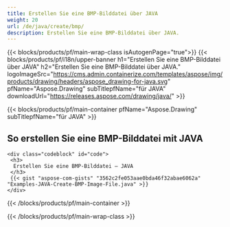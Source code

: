 ```yaml
---
title: Erstellen Sie eine BMP-Bilddatei über JAVA
weight: 20
url: /de/java/create/bmp/
description: Erstellen Sie eine BMP-Bilddatei über JAVA.
---
```


{{< blocks/products/pf/main-wrap-class isAutogenPage="true">}}
{{< blocks/products/pf/i18n/upper-banner h1="Erstellen Sie eine BMP-Bilddatei über JAVA" h2="Erstellen Sie eine BMP-Bilddatei über JAVA." logoImageSrc="https://cms.admin.containerize.com/templates/aspose/img/products/drawing/headers/aspose_drawing-for-java.svg" pfName="Aspose.Drawing" subTitlepfName="für JAVA" downloadUrl="https://releases.aspose.com/drawing/java/" >}}

{{< blocks/products/pf/main-container pfName="Aspose.Drawing" subTitlepfName="für JAVA" >}}

<h2>So erstellen Sie eine BMP-Bilddatei mit JAVA</h2>

    <div class="codeblock" id="code">
     <h3>
      Erstellen Sie eine BMP-Bilddatei – JAVA
     </h3>
     {{< gist "aspose-com-gists" "3562c2fe053aae0bda46f32abae6062a" "Examples-JAVA-Create-BMP-Image-File.java" >}}
    </div>

{{< /blocks/products/pf/main-container >}}


{{< /blocks/products/pf/main-wrap-class >}}
